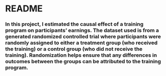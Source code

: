 # README
### In this project, I estimated the causal effect of a training program on participants’ earnings. The dataset used is from a generated randomized controlled trial where participants were randomly assigned to either a treatment group (who received the training) or a control group (who did not receive the training). Randomization helps ensure that any differences in outcomes between the groups can be attributed to the training program.
